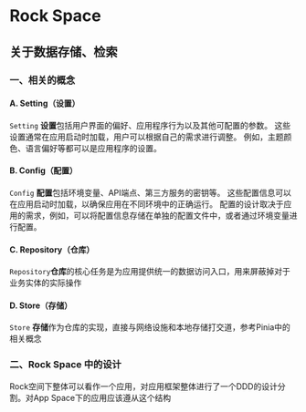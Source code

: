 # Rock Space

## 关于数据存储、检索

### 一、相关的概念

#### A. Setting（设置）

  `Setting` **设置**包括用户界面的偏好、应用程序行为以及其他可配置的参数。
  这些设置通常在应用启动时加载，用户可以根据自己的需求进行调整。
  例如，主题颜色、语言偏好等都可以是应用程序的设置。

#### B. Config（配置）

  `Config` **配置**包括环境变量、API端点、第三方服务的密钥等。
  这些配置信息可以在应用启动时加载，以确保应用在不同环境中的正确运行。
  配置的设计取决于应用的需求，例如，可以将配置信息存储在单独的配置文件中，或者通过环境变量进行配置。

#### C. Repository（仓库）

  `Repository`**仓库**的核心任务是为应用提供统一的数据访问入口，用来屏蔽掉对于业务实体的实际操作

#### D. Store（存储）

  `Store` **存储**作为仓库的实现，直接与网络设施和本地存储打交道，参考Pinia中的相关概念

### 二、Rock Space 中的设计

  Rock空间下整体可以看作一个应用，对应用框架整体进行了一个DDD的设计分割。对App Space下的应用应该遵从这个结构